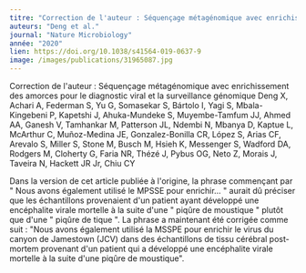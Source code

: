 ```yaml
---
titre: "Correction de l'auteur : Séquençage métagénomique avec enrichissement des amorces pour le diagnostic viral et la surveillance génomique"
auteurs: "Deng et al."
journal: "Nature Microbiology"
année: "2020"
lien: https://doi.org/10.1038/s41564-019-0637-9
image: /images/publications/31965087.jpg
---
```

Correction de l'auteur : Séquençage métagénomique avec enrichissement des amorces pour le diagnostic viral et la surveillance génomique
Deng X, Achari A, Federman S, Yu G, Somasekar S, Bártolo I, Yagi S, Mbala-Kingebeni P, Kapetshi J, Ahuka-Mundeke S, Muyembe-Tamfum JJ, Ahmed AA, Ganesh V, Tamhankar M, Patterson JL, Ndembi N, Mbanya D, Kaptue L, McArthur C, Muñoz-Medina JE, Gonzalez-Bonilla CR, López S, Arias CF, Arevalo S, Miller S, Stone M, Busch M, Hsieh K, Messenger S, Wadford DA, Rodgers M, Cloherty G, Faria NR, Thézé J, Pybus OG, Neto Z, Morais J, Taveira N, Hackett JR Jr, Chiu CY

Dans la version de cet article publiée à l'origine, la phrase commençant par " Nous avons également utilisé le MPSSE pour enrichir... " aurait dû préciser que les échantillons provenaient d'un patient ayant développé une encéphalite virale mortelle à la suite d'une " piqûre de moustique " plutôt que d'une " piqûre de tique ". La phrase a maintenant été corrigée comme suit : "Nous avons également utilisé la MSSPE pour enrichir le virus du canyon de Jamestown (JCV) dans des échantillons de tissu cérébral post-mortem provenant d'un patient qui a développé une encéphalite virale mortelle à la suite d'une piqûre de moustique".


